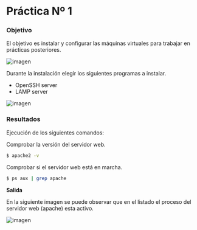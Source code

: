 # Práctica Nº 1

### Objetivo

El objetivo es instalar y configurar las máquinas virtuales para trabajar en prácticas posteriores.

![imagen](https://github.com/marlenelis/SWAP1516/blob/master/images/p1_1.jpg)

Durante la instalación elegir los siguientes programas a instalar.
- OpenSSH server
- LAMP server

![imagen](https://github.com/marlenelis/SWAP1516/blob/master/images/p1_2.jpg)

### Resultados
 

Ejecución de los siguientes comandos: 

Comprobar la versión del servidor web.
```sh
$ apache2 -v
```
Comprobar si el servidor web está en marcha.
```sh
$ ps aux | grep apache
```
**Salida** 

En la siguiente imagen se puede observar que en el listado el proceso del servidor web (apache) esta activo. 

![imagen](https://github.com/marlenelis/SWAP1516/blob/master/images/practica1%20_S3.png)

